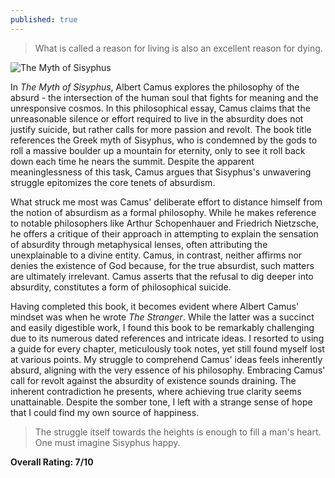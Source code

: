 ```yaml
---
published: true
---
```

> What is called a reason for living is also an excellent reason for dying.

![The Myth of Sisyphus](https://upload.wikimedia.org/wikipedia/commons/thumb/4/43/Punishment_sisyph.jpg/540px-Punishment_sisyph.jpg)

In _The Myth of Sisyphus_, Albert Camus explores the philosophy of the absurd - the intersection of the human soul that fights for meaning and the unresponsive cosmos. In this philosophical essay, Camus claims that the unreasonable silence or effort required to live in the absurdity does not justify suicide, but rather calls for more passion and revolt. The book title references the Greek myth of Sisyphus, who is condemned by the gods to roll a massive boulder up a mountain for eternity, only to see it roll back down each time he nears the summit. Despite the apparent meaninglessness of this task, Camus argues that Sisyphus's unwavering struggle epitomizes the core tenets of absurdism.

What struck me most was Camus' deliberate effort to distance himself from the notion of absurdism as a formal philosophy. While he makes reference to notable philosophers like Arthur Schopenhauer and Friedrich Nietzsche, he offers a critique of their approach in attempting to explain the sensation of absurdity through metaphysical lenses, often attributing the unexplainable to a divine entity. Camus, in contrast, neither affirms nor denies the existence of God because, for the true absurdist, such matters are ultimately irrelevant. Camus asserts that the refusal to dig deeper into absurdity, constitutes a form of philosophical suicide.

Having completed this book, it becomes evident where Albert Camus' mindset was when he wrote _The Stranger_. While the latter was a succinct and easily digestible work, I found this book to be remarkably challenging due to its numerous dated references and intricate ideas. I resorted to using a guide for every chapter, meticulously took notes, yet still found myself lost at various points. My struggle to comprehend Camus' ideas feels inherently absurd, aligning with the very essence of his philosophy. Embracing Camus' call for revolt against the absurdity of existence sounds draining. The inherent contradiction he presents, where achieving true clarity seems unattainable. Despite the somber tone, I left with a strange sense of hope that I could find my own source of happiness.

> The struggle itself towards the heights is enough to fill a man's heart. One must imagine Sisyphus happy.

**Overall Rating: 7/10**
